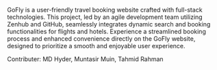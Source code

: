GoFly is a user-friendly travel booking website crafted with full-stack technologies. 
This project, led by an agile development team utilizing Zenhub and GitHub, seamlessly integrates dynamic search and booking functionalities for flights and hotels. 
Experience a streamlined booking process and enhanced convenience directly on the GoFly website, designed to prioritize a smooth and enjoyable user experience.

Contributer: MD Hyder, Muntasir Muin, Tahmid Rahman

